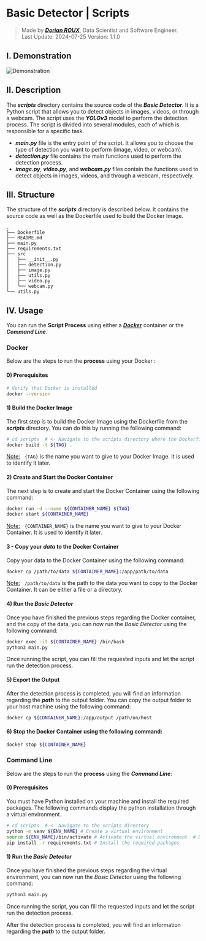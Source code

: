 # Basic Detector | Scripts 

> Made by [**_Dorian ROUX_**](https://rouxdorian.com), Data Scientist and Software Engineer.  
> Last Update: 2024-07-25
> Version: 1.1.0


<!-- Demonstration -->
## I. Demonstration
<img src="../static/demonstration-scripts.gif" alt="Demonstration"/>     


<!-- Description -->
## II. Description
The **_scripts_** directory contains the source code of the **_Basic Detector_**. It is a Python script that allows you to detect objects in images, videos, or through a webcam. The script uses the **_YOLOv3_** model to perform the detection process. The script is divided into several modules, each of which is responsible for a specific task. 
- **_main.py_** file is the entry point of the script. It allows you to choose the type of detection you want to perform (image, video, or webcam). 
- **_detection.py_** file contains the main functions used to perform the detection process. 
- **_image.py_**, **_video.py_**, and **_webcam.py_** files contain the functions used to detect objects in images, videos, and through a webcam, respectively.

<!-- Structure -->
## III. Structure
The structure of the **_scripts_** directory is described below. It contains the source code as well as the Dockerfile used to build the Docker Image.

```
.
├── Dockerfile
├── README.md
├── main.py
├── requirements.txt
├── src
│   ├── __init__.py
│   ├── detection.py
│   ├── image.py
│   ├── utils.py
│   ├── video.py
│   └── webcam.py
└── utils.py
```

<!-- Usage -->
## IV. Usage

You can run the **Script Process** using either a  **_[Docker](https://www.docker.com/)_** container or the **_Command Line_**.

### Docker

Below are the steps to run the **process** using your Docker : 

#### **0) Prerequisites**
```bash
# Verify that Docker is installed
docker --version
```


#### **1) Build the Docker Image**
The first step is to build the Docker Image using the Dockerfile from the **_scripts_** directory. You can do this by running the following command:
```bash 
# cd scripts  # <- Navigate to the scripts directory where the Dockerfile is located
docker build -t ${TAG} .
```
<u>Note:</u> &nbsp; `{TAG}` is the name you want to give to your Docker Image. It is used to identify it later. 


#### **2) Create and Start the Docker Container**
The next step is to create and start the Docker Container using the following command:
```bash
docker run -d --name ${CONTAINER_NAME} ${TAG}
docker start ${CONTAINER_NAME}
```
<u>Note:</u> &nbsp; `{CONTAINER_NAME}` is the name you want to give to your Docker Container. It is used to identify it later.


#### **3 - Copy your _data_ to the Docker Container**
Copy your data to the Docker Container using the following command:
```bash
docker cp /path/to/data ${CONTAINER_NAME}:/app/path/to/data
```
<u>Note:</u> &nbsp; `/path/to/data` is the path to the data you want to copy to the Docker Container. It can be either a file or a directory.


#### **4) Run the _Basic Detector_**
Once you have finished the previous steps regarding the Docker container, and the copy of the data, you can now run the _Basic Detector_ using the following command:
```bash
docker exec -it ${CONTAINER_NAME} /bin/bash
python3 main.py
``` 
Once running the script, you can fill the requested inputs and let the script run the detection process.


#### **5) Export the Output**
After the detection process is completed, you will find an information regarding the **_path_** to the output folder. You can copy the output folder to your host machine using the following command:
```bash
docker cp ${CONTAINER_NAME}:/app/output /path/on/host
```


#### **6) Stop the Docker Container using the following command:** 
```bash
docker stop ${CONTAINER_NAME}
```


### Command Line

Below are the steps to run the **process** using the **_Command Line_**:

#### **0) Prerequisites**

You must have Python installed on your machine and install the required packages. The following commands display the python installation through a virtual environment.
```bash
# cd scripts  # <- Navigate to the scripts directory
python -m venv ${ENV_NAME} # Create a virtual environment
source ${ENV_NAME}/bin/activate # Activate the virtual environment  # Depending on your OS
pip install -r requirements.txt # Install the required packages
```

#### **1) Run the _Basic Detector_**
Once you have finished the previous steps regarding the virtual environment, you can now run the _Basic Detector_ using the following command:
```bash
python3 main.py
```

Once running the script, you can fill the requested inputs and let the script run the detection process.

After the detection process is completed, you will find an information regarding the **_path_** to the output folder.


